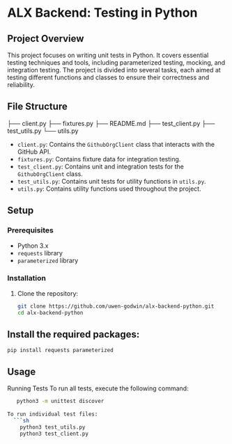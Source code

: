 # ALX Backend: Testing in Python

## Project Overview

This project focuses on writing unit tests in Python. It covers essential testing techniques and tools, including parameterized testing, mocking, and integration testing. The project is divided into several tasks, each aimed at testing different functions and classes to ensure their correctness and reliability.

## File Structure

├── client.py
├── fixtures.py
├── README.md
├── test_client.py
├── test_utils.py
└── utils.py


- `client.py`: Contains the `GithubOrgClient` class that interacts with the GitHub API.
- `fixtures.py`: Contains fixture data for integration testing.
- `test_client.py`: Contains unit and integration tests for the `GithubOrgClient` class.
- `test_utils.py`: Contains unit tests for utility functions in `utils.py`.
- `utils.py`: Contains utility functions used throughout the project.

## Setup

### Prerequisites

- Python 3.x
- `requests` library
- `parameterized` library

### Installation

1. Clone the repository:
   ```sh
   git clone https://github.com/uwen-godwin/alx-backend-python.git
   cd alx-backend-python


## Install the required packages:
    
    pip install requests parameterized



## Usage

Running Tests
  To run all tests, execute the following command:
  ```sh
     python3 -m unittest discover
    
To run individual test files:
    ```sh
      python3 test_utils.py 
      python3 test_client.py

